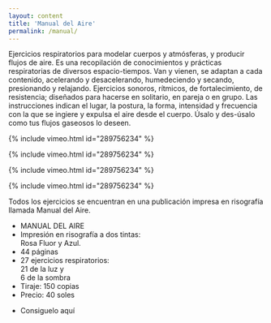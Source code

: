 ```yaml
---
layout: content
title: 'Manual del Aire'
permalink: /manual/
---
```

Ejercicios respiratorios para modelar cuerpos y atmósferas, y producir flujos de aire. Es una recopilación de conocimientos y prácticas respiratorias de diversos espacio-tiempos. Van y vienen, se adaptan a cada contenido, acelerando y desacelerando, humedeciendo y secando, presionando y relajando. Ejercicios sonoros, rítmicos, de fortalecimiento, de resistencia; diseñados para hacerse en solitario, en pareja o en grupo. Las instrucciones indican el lugar, la postura, la forma, intensidad y frecuencia con la que se ingiere y expulsa el aire desde el cuerpo. Úsalo y des-úsalo como tus flujos gaseosos lo deseen.

{% include vimeo.html id="289756234" %}

{% include vimeo.html id="289756234" %}

{% include vimeo.html id="289756234" %}

{% include vimeo.html id="289756234" %}

Todos los ejercicios se encuentran en una publicación impresa en risografía llamada Manual del Aire.

<div class="manual-table">
  <div class="manual-table-image-wrapper">
    <div class="manual-table-image"></div>
  </div>
  <div class="manual-table-info">
    <ul class="manual-table-info-list">
      <li>MANUAL DEL AIRE</li>
      <li>Impresión en risografía a dos tintas:<br>
        Rosa Fluor y Azul.</li>
      <li>44 páginas</li>
      <li>27 ejercicios respiratorios:<br>
        21 de la luz y<br>
        6 de la sombra</li>
      <li>Tiraje: 150 copias</li>
      <li>Precio: 40 soles</li>
    </ul>
    <ul class="manual-table-info-list manual-table-info-button">
      <li>Consiguelo aquí</li>
    </ul>
  </div>
</div>
